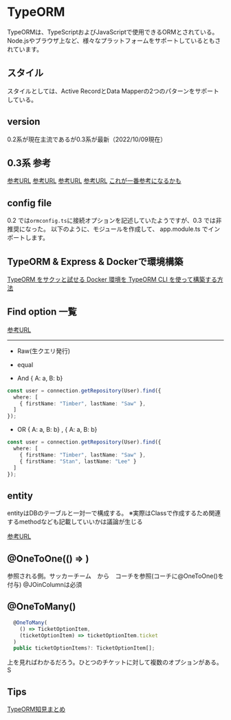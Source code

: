 # TypeORM

TypeORMは、TypeScriptおよびJavaScriptで使用できるORMとされている。
Node.jsやブラウザ上など、様々なプラットフォームをサポートしているともされています。

## スタイル

スタイルとしては、Active RecordとData Mapperの2つのパターンをサポートしている。

## version

0.2系が現在主流であるが0.3系が最新（2022/10/09現在）

## 0.3系 参考

[参考URL](https://zenn.dev/hasegawasatoshi/articles/8110ce79119dd0)
[参考URL](https://kazuhira-r.hatenablog.com/entry/2022/03/13/235304)
[参考URL](https://qiita.com/Aurum64/items/f5962bd2a643447dbef9)
[参考URL](https://blog.open.tokyo.jp/2022/05/04/upgrade-typeorm-0-3.html)
[これが一番参考になるかも](https://blog.rhyztech.net/typeorm_0.2_to_0.3/)

## config file

0.2 では`ormconfig.ts`に接続オプションを記述していたようですが、0.3 では非推奨になった。
以下のように、モジュールを作成して、 app.module.ts でインポートします。


## TypeORM & Express & Dockerで環境構築

[TypeORM をサクッと試せる Docker 環境を TypeORM CLI を使って構築する方法](https://dev.classmethod.jp/articles/typeorm-sandbox-in-docker-by-typeorm-cli/)



## Find option 一覧

[参考URL](https://qiita.com/quzq/items/dca3424c7353ce37215c)

---

- Raw(生クエリ発行)



- equal

- And { A: a, B: b}

```ts
const user = connection.getRepository(User).find({
  where: [
    { firstName: "Timber", lastName: "Saw" },
  ]
});
```

- OR { A: a, B: b} , { A: a, B: b}

```ts
const user = connection.getRepository(User).find({
  where: [
    { firstName: "Timber", lastName: "Saw" },
    { firstName: "Stan", lastName: "Lee" }
  ]
});
```

## entity

entityはDBのテーブルと一対一で構成する。
※実際はClassで作成するため関連するmethodなども記載していいかは議論が生じる

[参考URL](https://qiita.com/haman0104/items/8cc69429b1d02aefed35)

## @OneToOne(() => )

参照される側。サッカーチーム　から　コーチを参照(コーチに@OneToOne()を付与)
@JOinColumnは必須


## @OneToMany()

```ts
  @OneToMany(
    () => TicketOptionItem,
    (ticketOptionItem) => ticketOptionItem.ticket
  )
  public ticketOptionItems?: TicketOptionItem[];
```

上を見ればわかるだろう。ひとつのチケットに対して複数のオプションがある。S




## Tips

[TypeORM知見まとめ](https://zenn.dev/uttk/scraps/343e888f62360b)
